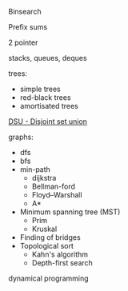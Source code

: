 Binsearch

Prefix sums

2 pointer

stacks, queues, deques

trees:
- simple trees
- red-black trees
- amortisated trees

[DSU - Disjoint set union](DSU_DisjointSetUnion/DSU%20-%20Disjoint%20set%20union.md)

graphs:
- dfs
- bfs
- min-path
	- dijkstra
	- Bellman-ford
	- Floyd–Warshall
	- A*
- Minimum spanning tree (MST)
	- Prim
	- Kruskal
- Finding of bridges
- Topological sort
	- Kahn's algorithm
	- Depth-first search

dynamical programming